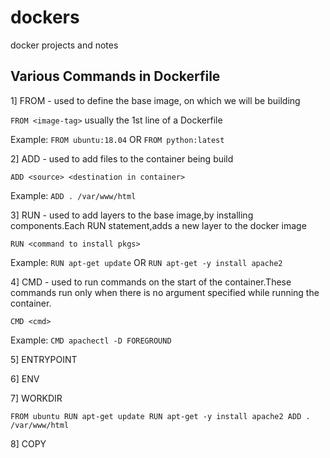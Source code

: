 # dockers
docker projects and notes


## Various Commands in Dockerfile

1] FROM - used to define the base image, on which we will be building

  `FROM <image-tag>` usually the 1st line of a Dockerfile
  
  Example:
    `FROM ubuntu:18.04` OR `FROM python:latest`
    
2] ADD - used to add files to the container being build
   
   `ADD <source> <destination in container>`
   
   Example:
      `ADD . /var/www/html`

3] RUN - used to add layers to the base image,by installing components.Each RUN statement,adds a new layer to the docker image
  
  `RUN <command to install pkgs>`
  
 Example:
    `RUN apt-get update` OR `RUN apt-get -y install apache2`

4] CMD - used to run commands on the start of the container.These commands run only when there is no argument specified while running the container.
  
  `CMD <cmd>`
  
  Example:
  `CMD apachectl -D FOREGROUND`

5] ENTRYPOINT

6] ENV

7] WORKDIR


`FROM ubuntu
RUN apt-get update
RUN apt-get -y install apache2
ADD . /var/www/html`

8] COPY
